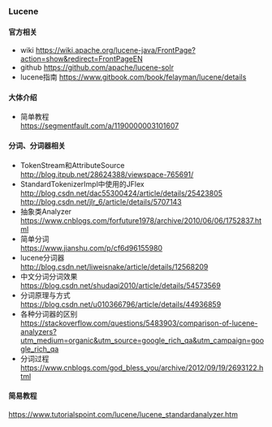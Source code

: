 ﻿### Lucene

#### 官方相关
+ wiki
https://wiki.apache.org/lucene-java/FrontPage?action=show&redirect=FrontPageEN
+ github
https://github.com/apache/lucene-solr  
+ lucene指南
https://www.gitbook.com/book/felayman/lucene/details 

#### 大体介绍
+ 简单教程  
https://segmentfault.com/a/1190000003101607  

 
#### 分词、分词器相关
+ TokenStream和AttributeSource  
http://blog.itpub.net/28624388/viewspace-765691/  
+ StandardTokenizerImpl中使用的JFlex  
http://blog.csdn.net/dac55300424/article/details/25423805  
http://blog.csdn.net/jlr_6/article/details/5707143  
+ 抽象类Analyzer  
https://www.cnblogs.com/forfuture1978/archive/2010/06/06/1752837.html    
+ 简单分词  
https://www.jianshu.com/p/cf6d96155980
+ lucene分词器  
http://blog.csdn.net/liweisnake/article/details/12568209  
+ 中文分词分词效果  
https://blog.csdn.net/shudaqi2010/article/details/54573569  
+ 分词原理与方式  
https://blog.csdn.net/u010366796/article/details/44936859  
+ 各种分词器的区别  
https://stackoverflow.com/questions/5483903/comparison-of-lucene-analyzers?utm_medium=organic&utm_source=google_rich_qa&utm_campaign=google_rich_qa
+ 分词过程  
https://www.cnblogs.com/god_bless_you/archive/2012/09/19/2693122.html
#### 简易教程  
https://www.tutorialspoint.com/lucene/lucene_standardanalyzer.htm 
